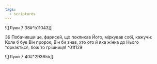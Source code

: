 ```yaml
---
tags:
  - scriptures
---
```


![[Луки 7 38#^b11043]]

39 Побачивши це, фарисей, що покликав Його, міркував собі, кажучи: Коли б був Він пророк, Він би знав, хто ото й яка жінка до Нього торкається, бож то грішниця! ^01f129

![[Луки 7 40#^29365b]]